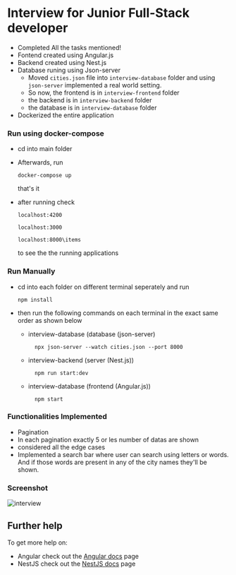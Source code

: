 # Interview for Junior Full-Stack developer

- Completed All the tasks mentioned!
- Fontend created using Angular.js
- Backend created using Nest.js
- Database runing using Json-server
  - Moved `cities.json` file into `interview-database` folder and using `json-server` implemented a real world setting.
  - So now, the frontend is in `interview-frontend` folder
  - the backend is in `interview-backend` folder
  - the database is in `interview-database` folder 
- Dockerized the entire application 

### Run using docker-compose 
- cd  into main folder
- Afterwards, run

      docker-compose up
  that's it
- after running check
  
    `localhost:4200`

    `localhost:3000`

    `localhost:8000\items`

  to see the the running applications
  
### Run Manually
- cd into each folder on different terminal seperately and run
  
      npm install

- then run the following commands on each terminal in the exact same order as shown below
  
  - interview-database (database (json-server)
  
          npx json-server --watch cities.json --port 8000
  
  - interview-backend (server (Nest.js))
  
          npm run start:dev 

  - interview-database (frontend (Angular.js))
  
          npm start

### Functionalities Implemented
  - Pagination
  - In each pagination exactly 5 or les number of datas are shown
  - considered all the edge cases
  - Implemented a search bar where user can search using letters or words. And if those words are present in any of the city names they'll be shown.

### Screenshot
  ![interview](https://github.com/kiranbaby14/interview-junior-fullstack-developer/assets/50899339/87fe4051-56ec-4c72-bd8d-293fc7616bbf)

   
## Further help

To get more help on:
- Angular check out the [Angular docs](https://angular.io/docs) page
- NestJS check out the [NestJS docs](https://docs.nestjs.com) page
